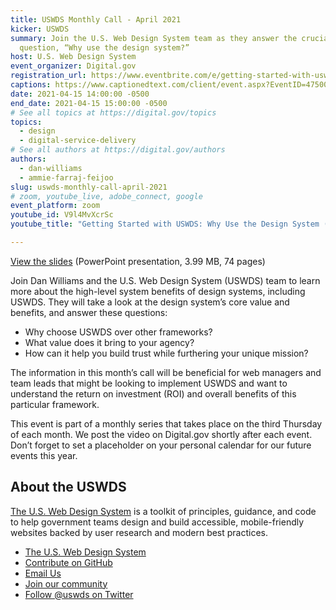 ```yaml
---
title: USWDS Monthly Call - April 2021
kicker: USWDS
summary: Join the U.S. Web Design System team as they answer the crucial
  question, “Why use the design system?”
host: U.S. Web Design System
event_organizer: Digital.gov
registration_url: https://www.eventbrite.com/e/getting-started-with-uswds-why-use-the-design-system-apr-2021-tickets-148769121447
captions: https://www.captionedtext.com/client/event.aspx?EventID=4750055&CustomerID=321
date: 2021-04-15 14:00:00 -0500
end_date: 2021-04-15 15:00:00 -0500
# See all topics at https://digital.gov/topics
topics:
  - design
  - digital-service-delivery
# See all authors at https://digital.gov/authors
authors:
  - dan-williams
  - ammie-farraj-feijoo
slug: uswds-monthly-call-april-2021
# zoom, youtube_live, adobe_connect, google
event_platform: zoom
youtube_id: V9l4MvXcrSc
youtube_title: "Getting Started with USWDS: Why Use the Design System (Apr 2021)"

---
```

[View the slides](https://designsystem.digital.gov/files/monthly-calls/uswds-monthly-call-april-2021-distro.pptx) (PowerPoint presentation, 3.99 MB, 74 pages)

Join Dan Williams and the U.S. Web Design System (USWDS) team to learn more about the high-level system benefits of design systems, including USWDS. They will take a look at the design system’s core value and benefits, and answer these questions: 

* Why choose USWDS over other frameworks?
* What value does it bring to your agency?
* How can it help you build trust while furthering your unique mission?

The information in this month’s call will be beneficial for web managers and team leads that might be looking to implement USWDS and want to understand the return on investment (ROI) and overall benefits of this particular framework.

This event is part of a monthly series that takes place on the third Thursday of each month. We post the video on Digital.gov shortly after each event. Don’t forget to set a placeholder on your personal calendar for our future events this year.



## About the USWDS

[The U.S. Web Design System](https://designsystem.digital.gov/) is a toolkit of principles, guidance, and code to help government teams design and build accessible, mobile-friendly websites backed by user research and modern best practices.

* [The U.S. Web Design System](https://designsystem.digital.gov/)
* [Contribute on GitHub](https://github.com/uswds/uswds/issues)
* [Email Us](mailto:uswds@support.digitalgov.gov)
* [Join our community](https://digital.gov/communities/uswds/)
* [Follow @uswds on Twitter](https://twitter.com/uswds)
